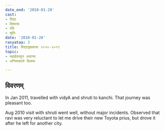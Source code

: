```yaml
---
date_end: '2010-01-20'
cast:
- विद्या
- विश्वासः
- रविः
- श्रुतिः
date: '2010-01-20'
rasyataa: 3
title: विद्यागृहप्रवासः २०१०-२०१९
topic:
- महार्हवस्तुन अदानम्
- अन्तिमकाले विलम्बः

---
```


## विवरणम्
In Jan 2011, travelled with vidyA and shruti to kanchi. That journey was pleasant too.

Aug 2010 visit with shruti went well, without major incidents. Observed that ravi was very reluctant to let me drive their new Toyota prius, but drove it after he left for another city.



